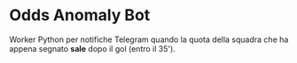 # Odds Anomaly Bot
Worker Python per notifiche Telegram quando la quota della squadra che ha appena segnato **sale** dopo il gol (entro il 35').
